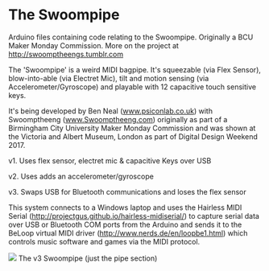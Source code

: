 # The Swoompipe
Arduino files containing code relating to the Swoompipe. Originally a BCU Maker Monday Commission.
More on the project at http://swoomptheengs.tumblr.com

The 'Swoompipe' is a weird MIDI bagpipe. It's squeezable (via Flex Sensor), blow-into-able (via Electret Mic), tilt and motion sensing (via Accelerometer/Gyroscope) and playable with 12 capacitive touch sensitive keys. 

It's being developed by Ben Neal (www.psiconlab.co.uk) with Swoomptheeng (www.Swoomptheeng.com) originally as part of a Birmingham City University Maker Monday Commission and was shown at the Victoria and Albert Museum, London as part of Digital Design Weekend 2017.


v1. Uses flex sensor, electret mic & capacitive Keys over USB

v2. Uses adds an accelerometer/gyroscope

v3. Swaps USB for Bluetooth communications and loses the flex sensor


This system connects to a Windows laptop and uses the Hairless MIDI Serial (http://projectgus.github.io/hairless-midiserial/) to capture serial data over USB or Bluetooth COM ports from the Arduino and sends it to the BeLoop virtual MIDI driver (http://www.nerds.de/en/loopbe1.html) which controls music software and games via the MIDI protocol.

<img src="http://swoomptheeng.com/wp-content/uploads/png/SwoomptheengSwoompipe.png" />
The v3 Swoompipe (just the pipe section)
